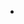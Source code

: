 - 

<!---
RathodShivaKumar/RathodShivaKumar is a ✨ special ✨ repository because its `README.md` (this file) appears on your GitHub profile.
You can click the Preview link to take a look at your changes.
--->
